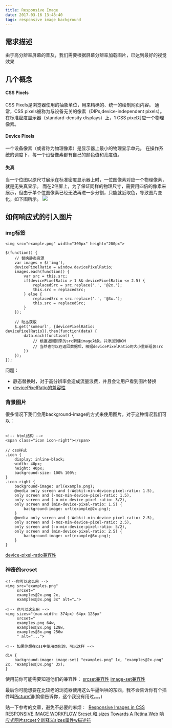 ```yaml
---
title: Responsive Image
date: 2017-03-16 13:48:40
tags: responsive image background
---
```


## 需求描述
由于高分辨率屏幕的普及，我们需要根据屏幕分辨率加载图片，已达到最好的视觉效果

## 几个概念

#### CSS Pixels

CSS Pixels是浏览器使用的抽象单位，用来精确的、统一的绘制网页内容。
通常，CSS pixels被称为与设备无关的像素（DIPs,device-independent pixels）。
在标准密度显示器（standard-density displays）上，1 CSS pixel对应一个物理像素。

#### Device Pixels

一个设备像素（或者称为物理像素）是显示器上最小的物理显示单元。
在操作系统的调度下，每一个设备像素都有自己的颜色值和亮度值。

#### 失真

当一个位图以原尺寸展示在标准密度显示器上时，一位图像素对应一个物理像素，就是无失真显示。
而在2倍屏上，为了保证同样的物理尺寸，需要用四倍的像素来展示，但由于单个位图像素已经无法再进一步分割，只能就近取色，导致图片变化，如下图所示。
![](https://www.smashingmagazine.com/wp-content/uploads/2012/07/css-device-bitmap-pixels.png)

## 如何响应式的引入图片

### img标签

```
<img src="example.png" width="300px" height="200px">

$(function() {
    // 替换静态资源
    var images = $('img'),
    devicePixelRatio = window.devicePixelRatio;
    images.each(function() {
        var src = this.src;
        if(devicePixelRatio > 1 && devicePixelRatio <= 2.5) {
            replacedSrc = src.replace('.', '@2x.');
            this.src = replacedSrc;
        } else {
            replacedSrc = src.replace('.', '@3x.');
            this.src = replacedSrc;
        }
    });

    // 动态获取
    $.get('someurl', {devicePixelRatio: devicePixelRatio}).then(function(data) {
        data.each(function() {
            // 根据返回回来的src新建image对象，并添加到DOM
            // 当然也可以在返回数据后，根据devicePixelRatio的大小重新组装src
        })
    });
});
```
问题：
* 静态替换时，对于高分辨率会造成流量浪费，并且会让用户看到图片替换
* [devicePixelRatio的兼容性](http://caniuse.com/#search=device-pixel-ratio)

### 背景图片
很多情况下我们会用background-image的方式来使用图片，对于这种情况我们可以：

```

<!-- html结构 -->
<span class="icon icon-right"></span>

// css样式
.icon {
    display: inline-block;
    width: 40px;
    height: 40px;
    background-size: 100% 100%;
}
.icon-right {
    background-image: url(example.png);
    @media only screen and (-Webkit-min-device-pixel-ratio: 1.5),
    only screen and (-moz-min-device-pixel-ratio: 1.5),
    only screen and (-o-min-device-pixel-ratio: 3/2),
    only screen and (min-device-pixel-ratio: 1.5) {
        background-image: url(example@2x.png);
    }
    @media only screen and (-Webkit-min-device-pixel-ratio: 2.5),
    only screen and (-moz-min-device-pixel-ratio: 2.5),
    only screen and (-o-min-device-pixel-ratio: 5/2),
    only screen and (min-device-pixel-ratio: 2.5) {
        background-image: url(example@3x.png);
    }
}
```
[device-pixel-ratio兼容性](http://caniuse.com/#search=device-pixel-ratio)

### 神奇的srcset

```
<！--你可以这么用 -->
<img src="examples.png"
     srcset="
     examples@2x.png 2x,
     examples@3x.png 3x" alt="…">

<!-- 也可以这么用 -->
<img sizes="(max-width: 374px) 64px 128px"
     srcset="
     examples.png 64w,
     examples@2x.png 128w,
     examples@3x.png 256w
     " alt="...">

<!-- 如果你想在css中使用类似的，可以这样 -->

div {
    background-image: image-set( "examples.png" 1x, "examples@2x.png" 2x, "examples@3x.png" 3x);
}
```
使用前你可能需要知道他们的兼容性：
[srcset兼容性](http://caniuse.com/#search=srcset)
[image-set兼容性](http://caniuse.com/#search=image-set)

最后你可能想要在比较老的浏览器使用这么牛逼哄哄的东西，我不会告诉你有个插件叫[Picturefill](http://scottjehl.github.io/picturefill/)(偷偷告诉你，这个我没有用过。。。)

贴一下参考的文章，避免不必要的麻烦：
[<img>](https://developer.mozilla.org/zh-CN/docs/Web/HTML/Element/img#Specifications)
[Responsive Images in CSS](https://css-tricks.com/responsive-images-css/)
[RESPONSIVE IMAGE WORKFLOW](http://jonyablonski.com/2015/responsive-image-workflow/)
[Srcset 和 sizes](https://www.zfanw.com/blog/srcset-and-sizes.html)
[Towards A Retina Web](https://www.smashingmagazine.com/2012/08/towards-retina-web/)
[响应式图片srcset全新释义sizes属性w描述符](http://www.zhangxinxu.com/wordpress/2014/10/responsive-images-srcset-size-w-descriptor/)



